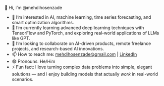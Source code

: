👋 Hi, I’m @mehdihosenzade  
- 👀 I’m interested in AI, machine learning, time series forecasting, and smart optimization algorithms.  
- 🌱 I’m currently learning advanced deep learning techniques with TensorFlow and PyTorch, and exploring real-world applications of LLMs like GPT.  
- 💞️ I’m looking to collaborate on AI-driven products, remote freelance projects, and research-based AI innovations.  
- 📫 How to reach me: mehdihosenzade@gmail.com | [LinkedIn](https://linkedin.com/in/your-link-here)  
- 😄 Pronouns: He/Him  
- ⚡ Fun fact: I love turning complex data problems into simple, elegant solutions — and I enjoy building models that actually *work* in real-world scenarios.
